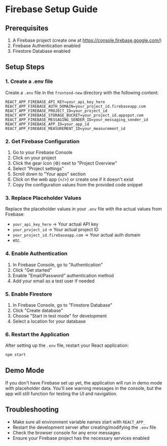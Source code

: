 # Firebase Setup Guide

## Prerequisites
1. A Firebase project (create one at https://console.firebase.google.com/)
2. Firebase Authentication enabled
3. Firestore Database enabled

## Setup Steps

### 1. Create a .env file
Create a `.env` file in the `frontend-new` directory with the following content:

```
REACT_APP_FIREBASE_API_KEY=your_api_key_here
REACT_APP_FIREBASE_AUTH_DOMAIN=your_project_id.firebaseapp.com
REACT_APP_FIREBASE_PROJECT_ID=your_project_id
REACT_APP_FIREBASE_STORAGE_BUCKET=your_project_id.appspot.com
REACT_APP_FIREBASE_MESSAGING_SENDER_ID=your_messaging_sender_id
REACT_APP_FIREBASE_APP_ID=your_app_id
REACT_APP_FIREBASE_MEASUREMENT_ID=your_measurement_id
```

### 2. Get Firebase Configuration
1. Go to your Firebase Console
2. Click on your project
3. Click the gear icon (⚙️) next to "Project Overview"
4. Select "Project settings"
5. Scroll down to "Your apps" section
6. Click on the web app (</>) or create one if it doesn't exist
7. Copy the configuration values from the provided code snippet

### 3. Replace Placeholder Values
Replace the placeholder values in your `.env` file with the actual values from Firebase:
- `your_api_key_here` → Your actual API key
- `your_project_id` → Your actual project ID
- `your_project_id.firebaseapp.com` → Your actual auth domain
- etc.

### 4. Enable Authentication
1. In Firebase Console, go to "Authentication"
2. Click "Get started"
3. Enable "Email/Password" authentication method
4. Add your email as a test user if needed

### 5. Enable Firestore
1. In Firebase Console, go to "Firestore Database"
2. Click "Create database"
3. Choose "Start in test mode" for development
4. Select a location for your database

### 6. Restart the Application
After setting up the `.env` file, restart your React application:
```bash
npm start
```

## Demo Mode
If you don't have Firebase set up yet, the application will run in demo mode with placeholder data. You'll see warning messages in the console, but the app will still function for testing the UI and navigation.

## Troubleshooting
- Make sure all environment variable names start with `REACT_APP_`
- Restart the development server after creating/modifying the `.env` file
- Check the browser console for any error messages
- Ensure your Firebase project has the necessary services enabled

